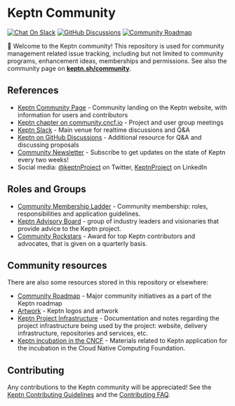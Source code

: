 # Keptn Community 

[![Chat On Slack](https://img.shields.io/badge/Chat%20on-Slack-green?logo=slack)](https://keptn.sh/community/#slack)
[![GitHub Discussions](https://img.shields.io/github/discussions/keptn/keptn)](https://github.com/keptn/keptn/discussions)
[![Community Roadmap](https://img.shields.io/badge/Community-roadmap-yellow)](https://github.com/orgs/keptn/projects/1?card_filter_query=label%3Acommunity)

👋 Welcome to the Keptn community! 
This repository is used for community management related issue tracking,
including but not limited to community programs, enhancement ideas, memberships and permissions. 
See also the community page on [**keptn.sh/community**](https://keptn.sh/community/).

## References

* [Keptn Community Page](https://keptn.sh/community/) - Community landing on the Keptn website, with information for users and contributors
* [Keptn chapter on community.cncf.io](https://community.cncf.io/keptn-community/) - Project and user group meetings
* [Keptn Slack](https://keptn.sh/community/#slack) - Main venue for realtime discussions and Q&A
* [Keptn on GitHub Discussions](https://github.com/keptn/keptn/discussions) - Additional resource for Q&A and discussing proposals
* [Community Newsletter](https://keptn.sh/community/newsletter/) - Subscribe to get updates on the state of Keptn every two weeks!
* Social media: [@keptnProject](https://twitter.com/keptnProject) on Twitter, [KeptnProject](https://www.linkedin.com/company/keptnproject) on LinkedIn

## Roles and Groups

* [Community Membership Ladder](./COMMUNITY_MEMBERSHIP.md) - Community membership: roles, responsibilities and application guidelines.
* [Keptn Advisory Board](./governance/advisory-board.md) - 
group of industry leaders and visionaries that provide advice to the Keptn project.
* [Community Rockstars](./community-rockstar.md) -
Award for top Keptn contributors and advocates,
that is given on a quarterly basis.

## Community resources

There are also some resources stored in this repository or elsewhere:

* [Community Roadmap](https://github.com/orgs/keptn/projects/1?card_filter_query=label%3Acommunity) - Major community initiatives
  as a part of the Keptn roadmap
* [Artwork](./logos) - Keptn logos and artwork
* [Keptn Project Infrastructure](./project-infrastructure/) - 
  Documentation and notes regarding the project infrastructure being used by the project:
  website, delivery infrastructure, repositories and services, etc.
* [Keptn incubation in the CNCF](./cncf/incubation/) - Materials related to Keptn application for the incubation in the Cloud Native Computing Foundation.

## Contributing

Any contributions to the Keptn community will be appreciated!
See the [Keptn Contributing Guidelines](https://keptn.sh/community/contributing/) and the [Contributing FAQ](https://keptn.sh/community/faq/).


